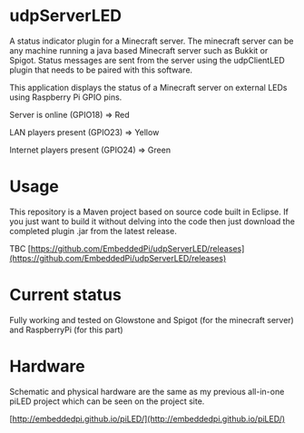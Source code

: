 udpServerLED
======

A status indicator plugin for a Minecraft server. The minecraft server can be any machine running a java based Minecraft server such as Bukkit or Spigot. Status messages are sent from the server using the udpClientLED plugin that needs to be paired with this software.

This application displays the status of a Minecraft server on external LEDs using Raspberry Pi GPIO pins.

Server is online (GPIO18) => Red

LAN players present (GPIO23) => Yellow

Internet players present (GPIO24) => Green


Usage
=====
This repository is a Maven project based on source code built in Eclipse. If you just want to build it without delving into the code then 
just download the completed plugin .jar from the latest release.

TBC
[https://github.com/EmbeddedPi/udpServerLED/releases](https://github.com/EmbeddedPi/udpServerLED/releases)


Current status
==============
Fully working and tested on Glowstone and Spigot (for the minecraft server) and RaspberryPi (for this part)


Hardware
========
Schematic and physical hardware are the same as my previous all-in-one piLED project which can be seen on the project site.

[http://embeddedpi.github.io/piLED/](http://embeddedpi.github.io/piLED/)
